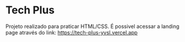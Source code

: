 # Tech Plus

Projeto realizado para praticar HTML/CSS.
É possivel acessar a landing page através do link: https://tech-plus-yvsl.vercel.app
